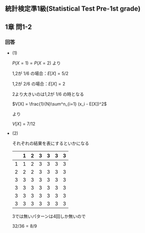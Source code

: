 ## 統計検定準1級(Statistical Test Pre-1st grade)
## 1章 問1-2
### 回答

- (1)
    
    $P(X=1)=P(X=2)$ より
    
    1,2が $1/6$ の場合：$E[X]=5/2$
    
    1,2が $2/6$ の場合：$E[X]=2$
    
    2より大きいのは1,2が $1/6$ の時となる
    
    $V[X] = \frac{1}{N}\sum^n_{i=1} (x_i - E[X])^2$
    
    より
    
    $V[X] = 7/12$
    
- (2)
    
    それぞれの結果を表にするといかになる
    
    |  | 1 | 2 | 3 | 3 | 3 | 3 |
    | --- | --- | --- | --- | --- | --- | --- |
    | 1 | 1 | 2 | 3 | 3 | 3 | 3 |
    | 2 | 2 | 2 | 3 | 3 | 3 | 3 |
    | 3 | 3 | 3 | 3 | 3 | 3 | 3 |
    | 3 | 3 | 3 | 3 | 3 | 3 | 3 |
    | 3 | 3 | 3 | 3 | 3 | 3 | 3 |
    | 3 | 3 | 3 | 3 | 3 | 3 | 3 |
    
    3では無いパターンは4回しか無いので
    
    $32/36 = 8/9$